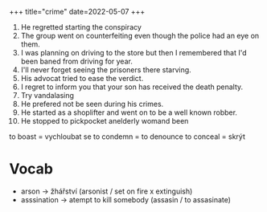 +++
title="crime"
date=2022-05-07
+++

1. He regretted starting the conspiracy
2. The group went on counterfeiting even though the police had an eye on them.
3. I was planning on driving to the store but then I remembered that I'd been
baned from driving for year.
4. I'll never forget seeing the prisoners there starving.
5. His advocat tried to ease the verdict.
6. I regret to inform you that your son has received the death penalty.
7. Try vandalasing
8. He prefered not be seen during his crimes.
9. He started as a shoplifter and went on to be a well known robber.
10. He stopped to pickpocket anelderly womand been

to boast = vychloubat se 
to condemn = to denounce
to conceal = skrýt

# Vocab
- arson $\to$ žhářství (arsonist / set on fire x extinguish)
- asssination $\to$ atempt to kill somebody (assasin / to assasinate)


